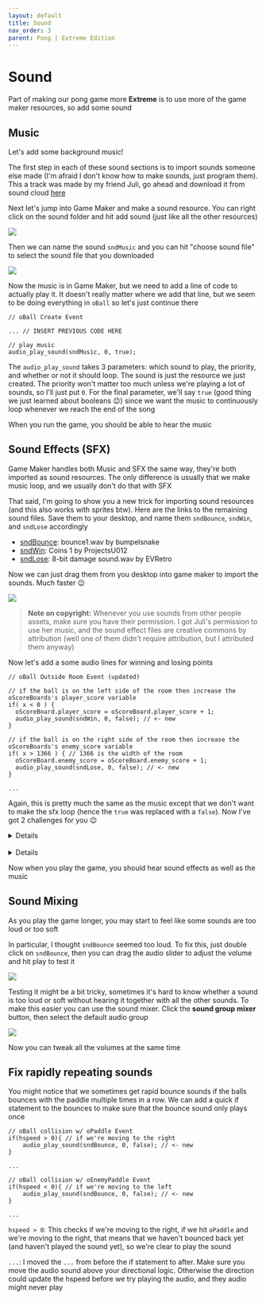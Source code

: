 ```yaml
---
layout: default
title: Sound
nav_order: 3
parent: Pong | Extreme Edition
---
```


# Sound

Part of making our pong game more **Extreme** is to use more of the game maker resources, so add some sound

## Music

Let's add some background music!

The first step in each of these sound sections is to import sounds someone else made (I'm afraid I don't know how to make sounds, just program them). This a track was made by my friend Juli, go ahead and download it from sound cloud [here](https://soundcloud.com/yuli_indigo/trajectory-final/s-jJfy8btQWFa?si=507ba3c01d0a4730976541c82cc1e9d7&utm_source=clipboard&utm_medium=text&utm_campaign=social_sharing)

Next let's jump into Game Maker and make a sound resource. You can right click on the sound folder and hit add sound (just like all the other resources)

![](../../images/pong/create_sound.gif)

Then we can name the sound ``sndMusic`` and you can hit "choose sound file" to select the sound file that you downloaded

![](../../images/pong/name_sound.png)

Now the music is in Game Maker, but we need to add a line of code to actually play it. It doesn't really matter where we add that line, but we seem to be doing everything in `oBall` so let's just continue there

```
// oBall Create Event

... // INSERT PREVIOUS CODE HERE

// play music
audio_play_sound(sndMusic, 0, true);
```

The ``audio_play_sound`` takes 3 parameters: which sound to play, the priority, and whether or not it should loop. The sound is just the resource we just created. The priority won't matter too much unless we're playing a lot of sounds, so I'll just put ``0``. For the final parameter, we'll say ``true`` (good thing we just learned about booleans 😉) since we want the music to continuously loop whenever we reach the end of the song

When you run the game, you should be able to hear the music

## Sound Effects (SFX)

Game Maker handles both Music and SFX the same way, they're both imported as sound resources. The only difference is usually that we make music loop, and we usually don't do that with SFX

That said, I'm going to show you a new trick for importing sound resources (and this also works with sprites btw). Here are the links to the remaining sound files. Save them to your desktop, and name them ``sndBounce``, ``sndWin``, and ``sndLose`` accordingly

- [sndBounce](https://freesound.org/people/bumpelsnake/sounds/456563/): bounce1.wav by  bumpelsnake
- [sndWin](https://freesound.org/people/ProjectsU012/sounds/341695/): Coins 1 by ProjectsU012
- [sndLose](https://freesound.org/people/EVRetro/sounds/501104/): 8-bit damage sound.wav by EVRetro

Now we can just drag them from you desktop into game maker to import the sounds. Much faster 😉

![](../../images/pong/import_sfx.gif)

> **Note on copyright:** Whenever you use sounds from other people assets, make sure you have their permission. I got Juli's permission to use her music, and the sound effect files are creative commons by attribution (well one of them didn't require attribution, but I attributed them anyway)

Now let's add a some audio lines for winning and losing points

```
// oBall Outside Room Event (updated)

// if the ball is on the left side of the room then increase the oScoreBoards's player_score variable
if( x < 0 ) {
  oScoreBoard.player_score = oScoreBoard.player_score + 1;
  audio_play_sound(sndWin, 0, false); // <- new
}

// if the ball is on the right side of the room then increase the oScoreBoards's enemy_score variable
if( x > 1366 ) { // 1366 is the width of the room
  oScoreBoard.enemy_score = oScoreBoard.enemy_score + 1;
  audio_play_sound(sndLose, 0, false); // <- new
}

...
```

Again, this is pretty much the same as the music except that we don't want to make the sfx loop (hence the ``true`` was replaced with a ``false``). Now I've got 2 challenges for you 😉


<details data-summary="Can you update the score logic to use the += syntax?" markdown="1">

May as well make some improvements while we're here, right? Here's the updated version using the shortened ``+=`` syntax

```
// oBall Outside Room Event

// if the ball is on the left side of the room then increase the oScoreBoards's player_score variable
if( x < 0 ) {
  oScoreBoard.player_score += 1;
  audio_play_sound(sndWin, 0, false); // <- new
}

// if the ball is on the right side of the room then increase the oScoreBoards's enemy_score variable
if( x > 1366 ) { // 1366 is the width of the room
  oScoreBoard.enemy_score += 1;
  audio_play_sound(sndLose, 0, false); // <- new
}

...
```

</details>

<br>

<details data-summary="Can you figure out how to add the bounce sound?" markdown="1">

It's just once line of code, but we're bouncing with a lot of things so we need to tag it onto a lot of events

```
// oBall collision w/ oWall Event  
...
audio_play_sound(sndBounce, 0, false);

// oBall collision w/ oPaddle Event
...
audio_play_sound(sndBounce, 0, false);

// oBall collision w/ oEnemyPaddle Event
...
audio_play_sound(sndBounce, 0, false);
```
</details>

Now when you play the game, you should hear sound effects as well as the music

## Sound Mixing

As you play the game longer, you may start to feel like some sounds are too loud or too soft

In particular, I thought ``sndBounce`` seemed too loud. To fix this, just double click on ``sndBounce``, then you can drag the audio slider to adjust the volume and hit play to test it

![](../../images/pong/tweak_audio_volume.gif)

Testing it might be a bit tricky, sometimes it's hard to know whether a sound is too loud or soft without hearing it together with all the other sounds. To make this easier you can use the sound mixer. Click the **sound group mixer** button, then select the default audio group

![](../../images/pong/sound_mixer.gif)

Now you can tweak all the volumes at the same time

## Fix rapidly repeating sounds

You might notice that we sometimes get rapid bounce sounds if the balls bounces with the paddle multiple times in a row. We can add a quick if statement to the bounces to make sure that the bounce sound only plays once

```
// oBall collision w/ oPaddle Event
if(hspeed > 0){ // if we're moving to the right
    audio_play_sound(sndBounce, 0, false); // <- new
}

...

// oBall collision w/ oEnemyPaddle Event
if(hspeed < 0){ // if we're moving to the left
    audio_play_sound(sndBounce, 0, false); // <- new
}

...
```

``hspeed > 0``: This checks if we're moving to the right, if we hit ``oPaddle`` and we're moving to the right, that means that we haven't bounced back yet (and haven't played the sound yet), so we're clear to play the sound

``...``: I moved the ``...`` from before the if statement to after. Make sure you move the audio sound above your directional logic. Otherwise the direction could update the hspeed before we try playing the audio, and they audio might never play
